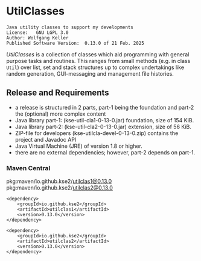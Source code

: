 # UtilClasses
    Java utility classes to support my developments
    License:   GNU LGPL 3.0
    Author: Wolfgang Keller
    Published Software Version:  0.13.0 of 21 Feb. 2025

_UtilClasses_ is a collection of classes which aid programming with general purpose tasks and routines. This ranges from small methods (e.g. in class `Util`) over list, set and stack structures up to complex undertakings like random generation, GUI-messaging and management file histories.

<!--## Main Features-->

##  Release and Requirements

-  a release is structured in 2 parts, part-1 being the foundation and part-2 the (optional) more complex content
-  Java library part-1: (kse-util-cla1-0-13-0.jar) foundation, size of 154 KiB.
-  Java library part-2: (kse-util-cla2-0-13-0.jar) extension, size of 56 KiB.
-  ZIP-file for developers (kse-utilcla-devel-0-13-0.zip) contains the project and Javadoc API
-  Java Virtual Machine (JRE) of version 1.8 or higher.
-  there are no external dependencies; however, part-2 depends on part-1.

### Maven Central
pkg:maven/io.github.kse2/utilclas1@0.13.0
<br>pkg:maven/io.github.kse2/utilclas2@0.13.0

    <dependency>
        <groupId>io.github.kse2</groupId>
        <artifactId>utilclas1</artifactId>
        <version>0.13.0</version>
    </dependency>    

    <dependency>
        <groupId>io.github.kse2</groupId>
        <artifactId>utilclas2</artifactId>
        <version>0.13.0</version>
    </dependency>    


<!--## Documentation-->

